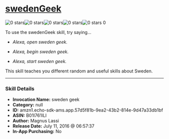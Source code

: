 # [swedenGeek](http://alexa.amazon.com/#skills/amzn1.echo-sdk-ams.app.57d5f81b-9ea2-43b2-814e-9d47a33db1bf)
![0 stars](../../images/ic_star_border_black_18dp_1x.png)![0 stars](../../images/ic_star_border_black_18dp_1x.png)![0 stars](../../images/ic_star_border_black_18dp_1x.png)![0 stars](../../images/ic_star_border_black_18dp_1x.png)![0 stars](../../images/ic_star_border_black_18dp_1x.png) 0

To use the swedenGeek skill, try saying...

* *Alexa, open sweden geek.*

* *Alexa, begin sweden geek.*

* *Alexa, start sweden geek.*

This skill teaches you different random and useful skills about Sweden.

***

### Skill Details

* **Invocation Name:** sweden geek
* **Category:** null
* **ID:** amzn1.echo-sdk-ams.app.57d5f81b-9ea2-43b2-814e-9d47a33db1bf
* **ASIN:** B01I761ILI
* **Author:** Magnus Lassi
* **Release Date:** July 11, 2016 @ 06:57:37
* **In-App Purchasing:** No
